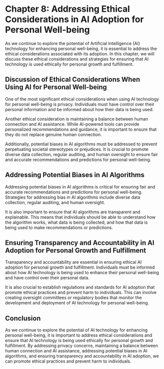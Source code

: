 Chapter 8: Addressing Ethical Considerations in AI Adoption for Personal Well-being
===================================================================================

As we continue to explore the potential of Artificial Intelligence (AI) technology for enhancing personal well-being, it is essential to address the ethical considerations associated with its adoption. In this chapter, we will discuss these ethical considerations and strategies for ensuring that AI technology is used ethically for personal growth and fulfillment.

Discussion of Ethical Considerations When Using AI for Personal Well-being
--------------------------------------------------------------------------

One of the most significant ethical considerations when using AI technology for personal well-being is privacy. Individuals must have control over their personal information and be informed about how their data is being used.

Another ethical consideration is maintaining a balance between human connection and AI assistance. While AI-powered tools can provide personalized recommendations and guidance, it is important to ensure that they do not replace genuine human connection.

Additionally, potential biases in AI algorithms must be addressed to prevent perpetuating societal stereotypes or prejudices. It is crucial to promote diverse data collection, regular auditing, and human oversight to ensure fair and accurate recommendations and predictions for personal well-being.

Addressing Potential Biases in AI Algorithms
--------------------------------------------

Addressing potential biases in AI algorithms is critical for ensuring fair and accurate recommendations and predictions for personal well-being. Strategies for addressing bias in AI algorithms include diverse data collection, regular auditing, and human oversight.

It is also important to ensure that AI algorithms are transparent and explainable. This means that individuals should be able to understand how the algorithm works, what data is being collected, and how that data is being used to make recommendations or predictions.

Ensuring Transparency and Accountability in AI Adoption for Personal Growth and Fulfillment
-------------------------------------------------------------------------------------------

Transparency and accountability are essential in ensuring ethical AI adoption for personal growth and fulfillment. Individuals must be informed about how AI technology is being used to enhance their personal well-being and have control over their personal data.

It is also crucial to establish regulations and standards for AI adoption that promote ethical practices and prevent harm to individuals. This can involve creating oversight committees or regulatory bodies that monitor the development and deployment of AI technology for personal well-being.

Conclusion
----------

As we continue to explore the potential of AI technology for enhancing personal well-being, it is important to address ethical considerations and ensure that AI technology is being used ethically for personal growth and fulfillment. By addressing privacy concerns, maintaining a balance between human connection and AI assistance, addressing potential biases in AI algorithms, and ensuring transparency and accountability in AI adoption, we can promote ethical practices and prevent harm to individuals.

